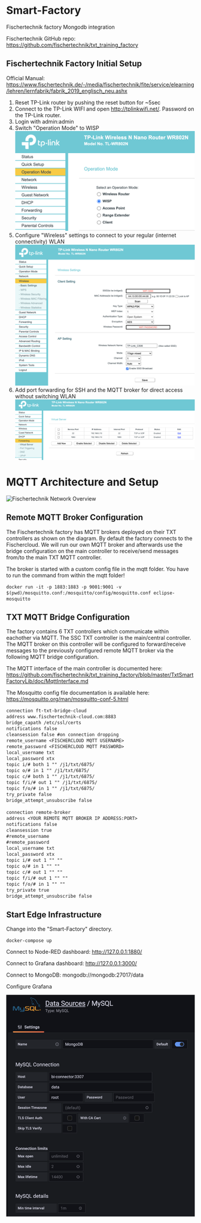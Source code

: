 # Smart-Factory
Fischertechnik factory Mongodb integration

Fischertechnik GitHub repo: <https://github.com/fischertechnik/txt_training_factory>

## Fischertechnik Factory Initial Setup

Official Manual:
<https://www.fischertechnik.de/-/media/fischertechnik/fite/service/elearning/lehren/lernfabrik/fabrik_2019_englisch_neu.ashx>

1. Reset TP-Link router by pushing the reset button for ~5sec
2. Connect to the TP-Link WIFI and open <http://tplinkwifi.net/>. Password on the TP-Link router.
3. Login with admin:admin
4. Switch "Operation Mode" to WISP
![WISP Configuration](/doc/images/TP-Link-OperationMode.png)
5. Configure "Wireless" settings to connect to your regular (internet connectivity) WLAN
![WIFI Configuration](/doc/images/TP-Link-WIFISetup.png)
6. Add port forwarding for SSH and the MQTT broker for direct access without switching WLAN
![Port Forwarding](/doc/images/TP-Link-PortForward.png)


# MQTT Architecture and Setup
![Fischertechnik Network Overview](https://github.com/fischertechnik/txt_training_factory/blob/master/doc/Overview_Network.PNG)


## Remote MQTT Broker Configuration

The Fischertechnik factory has MQTT brokers deployed on their TXT controllers as shown on the diagram. By default the factory connects to the Fischercloud. We will run our own MQTT broker and afterwards use the bridge configuration on the main controller to receive/send messages from/to the main TXT MQTT controller.

The broker is started with a custom config file in the mqtt folder. 
You have to run the command from within the mqtt folder!

```
docker run -it -p 1883:1883 -p 9001:9001 -v $(pwd)/mosquitto.conf:/mosquitto/config/mosquitto.conf eclipse-mosquitto
```

## TXT MQTT Bridge Configuration

The factory contains 6 TXT controllers which communicate within eachother via MQTT. The SSC TXT controller is the main/central controller. The MQTT broker on this controller will be configured to forward/receive messages to the previously configured remote MQTT broker via the following MQTT bridge configuration.

The MQTT interface of the main controller is documented here:  
<https://github.com/fischertechnik/txt_training_factory/blob/master/TxtSmartFactoryLib/doc/MqttInterface.md>

The Mosquitto config file documentation is available here:  
<https://mosquitto.org/man/mosquitto-conf-5.html>

```
connection ft-txt-bridge-cloud
address www.fischertechnik-cloud.com:8883
bridge_capath /etc/ssl/certs
notifications false
cleansession false #on connection dropping
remote_username <FISCHERCLOUD MQTT USERNAME>
remote_password <FISCHERCLOUD MQTT PASSWORD>
local_username txt
local_password xtx
topic i/# both 1 "" /j1/txt/6875/
topic o/# in 1 "" /j1/txt/6875/
topic c/# both 1 "" /j1/txt/6875/
topic f/i/# out 1 "" /j1/txt/6875/
topic f/o/# in 1 "" /j1/txt/6875/
try_private false
bridge_attempt_unsubscribe false

connection remote-broker
address <YOUR REMOTE MQTT BROKER IP ADDRESS:PORT>
notifications false
cleansession true
#remote_username
#remote_password
local_username txt
local_password xtx
topic i/# out 1 "" ""
topic o/# in 1 "" ""
topic c/# out 1 "" ""
topic f/i/# out 1 "" ""
topic f/o/# in 1 "" ""
try_private true
bridge_attempt_unsubscribe false
```
## Start Edge Infrastructure

Change into the "Smart-Factory" directory.

```
docker-compose up
```

Connect to Node-RED dashboard:
<http://127.0.0.1:1880/>

Connect to Grafana dashboard:
<http://127.0.0.1:3000/>

Connect to MongoDB:
mongodb://mongodb:27017/data


Configure Grafana

![MySQL Configuration](/doc/images/Grafana_MySQL.png)